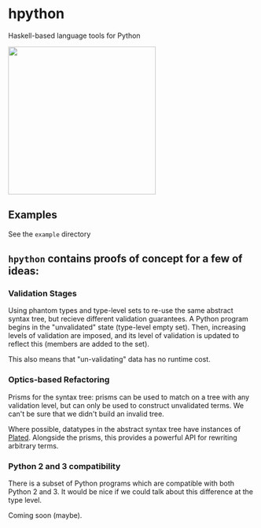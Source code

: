# hpython

Haskell-based language tools for Python

<img src="http://i.imgur.com/0h9dFhl.png" width="300px"/>

## Examples

See the `example` directory

## `hpython` contains proofs of concept for a few of ideas:

### Validation Stages

Using phantom types and type-level sets to re-use the same abstract syntax tree, but
recieve different validation guarantees. A Python program begins in the "unvalidated"
state (type-level empty set). Then, increasing levels of validation are imposed, and its
level of validation is updated to reflect this (members are added to the set).

This also means that "un-validating" data has no runtime cost.

### Optics-based Refactoring

Prisms for the syntax tree: prisms can be used to match on a tree with any validation level,
but can only be used to construct unvalidated terms. We can't be sure that we didn't build
an invalid tree.

Where possible, datatypes in the abstract syntax tree have instances of
[Plated](https://hackage.haskell.org/package/lens/docs/Control-Lens-Plated.html). Alongside
the prisms, this provides a powerful API for rewriting arbitrary terms.

### Python 2 and 3 compatibility

There is a subset of Python programs which are compatible with both Python 2 and 3. It would
be nice if we could talk about this difference at the type level.

Coming soon (maybe).
